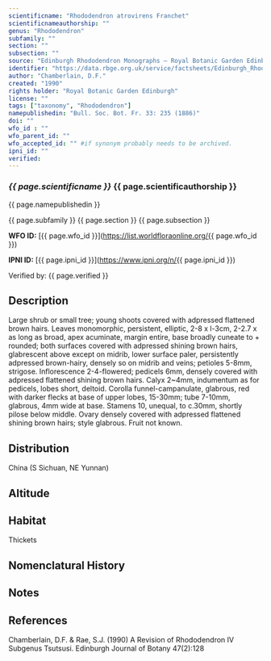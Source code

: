 ```yaml
---
scientificname: "Rhododendron atrovirens Franchet"
scientificnameauthorship: ""
genus: "Rhododendron"
subfamily: ""
section: ""
subsection: ""
source: "Edinburgh Rhododendron Monographs – Royal Botanic Garden Edinburgh"
identifier: "https://data.rbge.org.uk/service/factsheets/Edinburgh_Rhododendron_Monographs.xhtml"
author: "Chamberlain, D.F."
created: "1990"
rights holder: "Royal Botanic Garden Edinburgh"
license: ""
tags: ["taxonomy", "Rhododendron"]
namepublishedin: "Bull. Soc. Bot. Fr. 33: 235 (1886)"
doi: ""
wfo_id : ""
wfo_parent_id: ""
wfo_accepted_id: "" #if synonym probably needs to be archived.                      
ipni_id: ""
verified:
---
```

### _{{ page.scientificname }}_ {{ page.scientificauthorship }}
 {{ page.namepublishedin }}

{{ page.subfamily }} {{ page.section }} {{ page.subsection }}

**WFO ID:** [{{ page.wfo_id }}](https://list.worldfloraonline.org/{{ page.wfo_id }})

**IPNI ID:** [{{ page.ipni_id }}](https://www.ipni.org/n/{{ page.ipni_id }})

Verified by: {{ page.verified }}



## Description
Large shrub or small tree; young shoots covered with adpressed flattened brown hairs. Leaves monomorphic, persistent, elliptic, 2-8 x l-3cm, 2-2.7 x as long as broad, apex acuminate, margin entire, base broadly cuneate to + rounded; both surfaces covered with adpressed shining brown hairs, glabrescent above except on midrib, lower surface paler, persistently adpressed brown-hairy, densely so on midrib and veins; petioles 5-8mm, strigose. Inflorescence 2-4-flowered; pedicels 6mm, densely covered with adpressed flattened shining brown hairs. Calyx 2~4mm, indumentum as for pedicels, lobes short, deltoid. Corolla funnel-campanulate, glabrous, red with darker flecks at base of upper lobes, 15-30mm; tube 7-10mm, glabrous, 4mm wide at base. Stamens 10, unequal, to c.30mm, shortly pilose below middle. Ovary densely covered with adpressed flattened shining brown hairs; style glabrous. Fruit not known.

## Distribution
China (S Sichuan, NE Yunnan)

## Altitude


## Habitat
Thickets

## Nomenclatural History

                       
## Notes


## References

Chamberlain, D.F. & Rae, S.J. (1990) A Revision of Rhododendron IV Subgenus Tsutsusi. Edinburgh Journal of Botany 47(2):128
